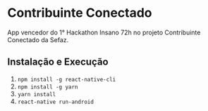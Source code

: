 # Contribuinte Conectado

App vencedor do 1° Hackathon Insano 72h no projeto Contribuinte Conectado da Sefaz.

## Instalação e Execução

1. `npm install -g react-native-cli`
2. `npm install -g yarn`
2. `yarn install`
3. `react-native run-android`